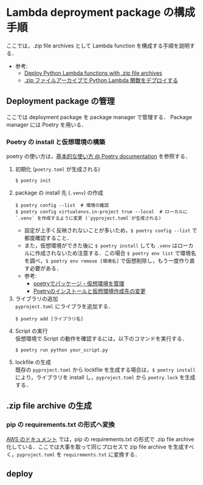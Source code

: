 # Lambda deproyment package の構成手順

ここでは，.zip file archives として Lambda function を構成する手順を説明する．

- 参考: 
  - [Deploy Python Lambda functions with .zip file archives](https://docs.aws.amazon.com/lambda/latest/dg/python-package.html)
  - [.zip ファイルアーカイブで Python Lambda 関数をデプロイする](https://docs.aws.amazon.com/ja_jp/lambda/latest/dg/python-package.html)

## Deployment package の管理
ここでは deployment package を package manager で管理する．
Package manager には Poetry を用いる．

### Poetry の install と仮想環境の構築
poetry の使い方は，[基本的な使い方 @ Poetry documentation](https://cocoatomo.github.io/poetry-ja/basic-usage/) を参照する．

1. 初期化 (`poetry.toml` が生成される)
   ```
   $ poetry init
   ```
2. package の install 先 (`.venv`) の作成
   ```
   $ poetry config --list  # 環境の確認
   $ poetry config virtualenvs.in-project true --local  # ローカルに `.venv` を作成するように変更 (`pyproject.toml`が生成される)
   ```
   - 設定が上手く反映されないことが多いため，`$ poetry config --list` で都度確認すること．
   - また，仮想環境ができた後に `$ poetry install` しても `.venv` はローカルに作成されないため注意する．この場合 `$ poetry env list` で環境名を調べ，`$ poetry env remove [環境名]` で仮想削除し，もう一度作り直す必要がある．
   - 参考: 
     - [poetryでパッケージ・仮想環境を管理](https://rinoguchi.net/2020/06/poetry.html)
     - [Poetryのインストールと仮想環境作成先の変更](https://medium.com/music-and-technology/poetry%E3%81%AE%E3%82%A4%E3%83%B3%E3%82%B9%E3%83%88%E3%83%BC%E3%83%AB%E3%81%A8%E4%BB%AE%E6%83%B3%E7%92%B0%E5%A2%83%E4%BD%9C%E6%88%90%E5%85%88%E3%81%AE%E5%A4%89%E6%9B%B4-96e1bab83725)
3. ライブラリの追加  
   `pyproject.toml` にライブラを追加する．
   ```
   $ poetry add [ライブラリ名]
   ```
4. Script の実行  
   仮想環境で Script の動作を確認するには，以下のコマンドを実行する．
   ```
   $ poetry run python your_script.py
   ```
5. lockfile の生成  
   既存の `pyproject.toml` から lockfile を生成する場合は，`$ poetry install` により，ライブラリを install し，`pyproject.toml` から `poetry.lock` を生成する．

## .zip file archive の生成

### pip の requirements.txt の形式へ変換
[AWS のドキュメント](https://docs.aws.amazon.com/ja_jp/lambda/latest/dg/python-package.html) では，pip の requirements.txt の形式で .zip file archive 化している．ここでは大事を取って同じプロセスで zip file archive を生成すべく，`pyproject.toml` を `requirements.txt` に変換する．





## deploy





